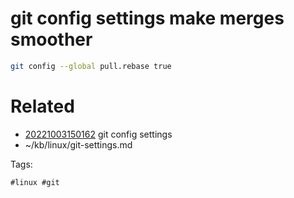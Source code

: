 # git config settings make merges smoother
```bash
git config --global pull.rebase true
```

# Related

- [20221003150162](/zet/20221003150162/README.md) git config settings
- ~/kb/linux/git-settings.md

Tags:

    #linux #git 
